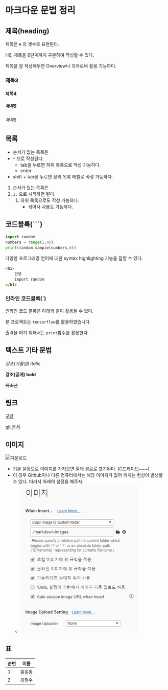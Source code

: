 # 마크다운 문법 정리

## 제목(heading)

제목은 `#` 의 갯수로 표현된다. 

H6, 제목을 6단계까지 구분하여 작성할 수 있다.

제목을 잘 작성해두면 Overview나 목차로써 활용 가능하다.

### 제목3

#### 제목4

##### 제목5

###### 제목6



## 목록

* 순서가 없는 목록은
* `*` 으로 작성된다.
  * tab을 누르면 하위 목록으로 작성 가능하다.
  * enter
* shift + tab을 누르면 상위 목록 레벨로 작성 가능하다.

1. 순서가 있는 목록은
2. `1.` 으로 시작하면 된다.
   1. 하위 목록으로도 작성 가능하다.
      * 섞어서 사용도 가능하다.

## 코드블록(```)

```python
import random
numbers = range(1,46)
print(random.sample(numbers,6))
```

다양한 프로그래밍 언어에 대한 syntax highlighting 기능을 접할 수 있다.

```html
<h1>
    안녕
    import random
</h1>
```

### 인라인 코드블록(`)

인라인 코드 블록은 아래와 같이 활용될 수 있다.

본 프로젝트는 `tensorflow`를 활용하였습니다.

출력을 하기 위해서는 `print`함수를 활용한다.

## 텍스트 기타 문법

*강조(기울임) italic*

**강조(굵게) bold**

~~취소선~~

## 링크

[구글](https://www.google.co,kr)

[git 문서](git.io)

## 이미지

![다운로드](C:\Users\student\Downloads\다운로드.png)

* 기본 설정으로 이미지를 가져오면 절대 경로로 표기된다. (C드라이브~~~)
* 이 경우 Github이나 다른 컴퓨터에서는 해당 이미지가 없어 깨지는 현상이 발생할 수 있다. 따라서 아래의 설정을 해주자.
  * ![이미지환경설정](markdown-images/%EC%9D%B4%EB%AF%B8%EC%A7%80%ED%99%98%EA%B2%BD%EC%84%A4%EC%A0%95.png)

## 표

| 순번 | 이름   |
| ---- | ------ |
| 1    | 홍길동 |
| 2    | 김철수 |

